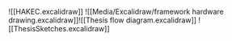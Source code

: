 

![[HAKEC.excalidraw]]
![[Media/Excalidraw/framework hardware drawing.excalidraw]]![[Thesis flow diagram.excalidraw]]
![[ThesisSketches.excalidraw]]
